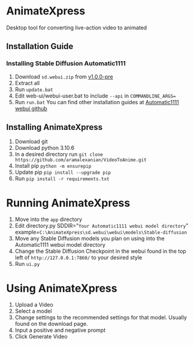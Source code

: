 # AnimateXpress
Desktop tool for converting live-action video to animated

## Installation Guide
### Installing Stable Diffusion Automatic1111
1. Download `sd.webui.zip` from [v1.0.0-pre](https://github.com/AUTOMATIC1111/stable-diffusion-webui/releases/tag/v1.0.0-pre)
2. Extract all
3. Run `update.bat`
4. Edit web-ui/webui-user.bat to include `--api` in `COMMANDLINE_ARGS=`
5. Run `run.bat`
You can find other installation guides at [Automatic1111 webui github](https://github.com/AUTOMATIC1111/stable-diffusion-webui)

## Installing AnimateXpress
1. Download git
2. Download python 3.10.6
3. In a desired directory run `git clone https://github.com/aramalexanian/VideoToAnime.git`
4. Install pip `python -m ensurepip`
5. Update pip `pip install --upgrade pip`
6. Run `pip install -r requirements.txt`

# Running AnimateXpress
1. Move into the `app` directory
2. Edit directory.py SDDIR="`Your Automatic1111 webui model directory`" example=`C:\AnimateXpress\sd.webui\webui\models\Stable-diffusion`
3. Move any Stable Diffusion models you plan on using into the Automatic1111 webui model directory
4. Change the Stable Diffusion Checkpoint in the webui found in the top left of `http://127.0.0.1:7860/` to your desired style
5. Run `ui.py`

# Using AnimateXpress
1. Upload a Video
2. Select a model
3. Change settings to the recommended settings for that model. Usually found on the download page.
4. Input a positive and negative prompt
5. Click Generate Video